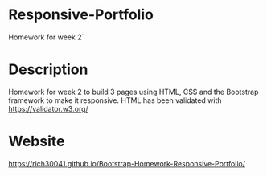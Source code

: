 # Responsive-Portfolio
Homework for week 2`

# Description

Homework for week 2 to build 3 pages using HTML, CSS and the Bootstrap framework to make it responsive.
HTML has been validated with https://validator.w3.org/

# Website
https://rich30041.github.io/Bootstrap-Homework-Responsive-Portfolio/

